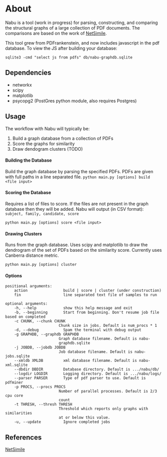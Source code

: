 About
=====
Nabu is a tool (work in progress) for parsing, constructing, and comparing the structural graphs of a large collection
 of PDF documents. The comparisons are based on the work of [NetSimile](http://arxiv.org/abs/1209.2684).
 
This tool grew from PDFrankenstein, and now includes javascript in the pdf database. To view the JS after building 
your database:

`sqlite3 -cmd "select js from pdfs" db/nabu-graphdb.sqlite`

Dependencies
------------
* networkx
* scipy
* matplotlib
* psycopg2 (PostGres python module, also requires Postgres)

Usage
-----

The workflow with Nabu will typically be:

1. Build a graph database from a collection of PDFs
2. Score the graphs for similarity
3. Draw dendogram clusters (TODO)

#### Building the Database

Build the graph database by parsing the specified PDFs. PDFs are given with full paths in a line separated file.
`python main.py [options] build <file input>`

#### Scoring the Database

Requires a list of files to score. If the files are not present in the graph database then they will be added. Nabu will output (in CSV format): `subject, family, candidate, score`

`python main.py [options] score <file input>`

#### Drawing Clusters

Runs from the graph database. Uses scipy and matplotlib to draw the dendrogram of the set of PDFs based on the 
similarity score. Currently uses Canberra distance metric.

`python main.py [options] cluster`

#### Options

```
positional arguments:
    action                build | score | cluster (under construction)
    fin                   line separated text file of samples to run
  
optional arguments:
    -h, --help            show this help message and exit
    -b, --beginning       Start from beginning. Don't resume job file based on completed
    -c CHUNK, --chunk CHUNK
                        Chunk size in jobs. Default is num_procs * 1
    -d, --debug           Spam the terminal with debug output
    -g GRAPHDB, --graphdb GRAPHDB
                        Graph database filename. Default is nabu-
                        graphdb.sqlite
    -j JOBDB, --jobdb JOBDB
                        Job database filename. Default is nabu-jobs.sqlite
    --xmldb XMLDB         xml database filename. Default is nabu-xml.sqlite
    --dbdir DBDIR         Database directory. Default is .../nabu/db/
    --logdir LOGDIR       Logging directory. Default is .../nabu/logs/
    --parser PARSER       Type of pdf parser to use. Default is pdfminer
    -p PROCS, --procs PROCS
                        Number of parallel processes. Default is 2/3 cpu core
                        count
    -t THRESH, --thresh THRESH
                        Threshold which reports only graphs with similarities
                        at or below this value.
    -u, --update          Ignore completed jobs
```

References
----------
[NetSimile](http://arxiv.org/abs/1209.2684)